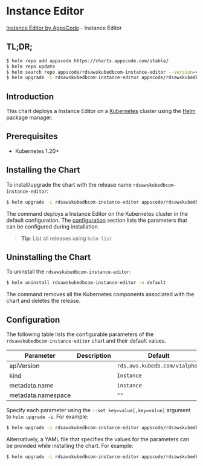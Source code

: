 # Instance Editor

[Instance Editor by AppsCode](https://appscode.com) - Instance Editor

## TL;DR;

```bash
$ helm repo add appscode https://charts.appscode.com/stable/
$ helm repo update
$ helm search repo appscode/rdsawskubedbcom-instance-editor --version=v0.24.0
$ helm upgrade -i rdsawskubedbcom-instance-editor appscode/rdsawskubedbcom-instance-editor -n default --create-namespace --version=v0.24.0
```

## Introduction

This chart deploys a Instance Editor on a [Kubernetes](http://kubernetes.io) cluster using the [Helm](https://helm.sh) package manager.

## Prerequisites

- Kubernetes 1.20+

## Installing the Chart

To install/upgrade the chart with the release name `rdsawskubedbcom-instance-editor`:

```bash
$ helm upgrade -i rdsawskubedbcom-instance-editor appscode/rdsawskubedbcom-instance-editor -n default --create-namespace --version=v0.24.0
```

The command deploys a Instance Editor on the Kubernetes cluster in the default configuration. The [configuration](#configuration) section lists the parameters that can be configured during installation.

> **Tip**: List all releases using `helm list`

## Uninstalling the Chart

To uninstall the `rdsawskubedbcom-instance-editor`:

```bash
$ helm uninstall rdsawskubedbcom-instance-editor -n default
```

The command removes all the Kubernetes components associated with the chart and deletes the release.

## Configuration

The following table lists the configurable parameters of the `rdsawskubedbcom-instance-editor` chart and their default values.

|     Parameter      | Description |                 Default                  |
|--------------------|-------------|------------------------------------------|
| apiVersion         |             | <code>rds.aws.kubedb.com/v1alpha1</code> |
| kind               |             | <code>Instance</code>                    |
| metadata.name      |             | <code>instance</code>                    |
| metadata.namespace |             | <code>""</code>                          |


Specify each parameter using the `--set key=value[,key=value]` argument to `helm upgrade -i`. For example:

```bash
$ helm upgrade -i rdsawskubedbcom-instance-editor appscode/rdsawskubedbcom-instance-editor -n default --create-namespace --version=v0.24.0 --set apiVersion=rds.aws.kubedb.com/v1alpha1
```

Alternatively, a YAML file that specifies the values for the parameters can be provided while
installing the chart. For example:

```bash
$ helm upgrade -i rdsawskubedbcom-instance-editor appscode/rdsawskubedbcom-instance-editor -n default --create-namespace --version=v0.24.0 --values values.yaml
```
